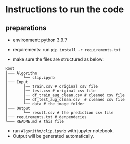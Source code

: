 # Instructions to run the code

## preparations
* environment: python 3.9.7
* requirements: run ```pip install -r requirements.txt ```

* make sure the files are structured as below:
``` 
Root
│─── Algorithm
│       └── clip.ipynb
│─── Input
│       │── train.csv # original csv file
│       │── test.csv # original csv file
│       │── df_train_aug_clean.csv # cleaned csv file
│       │── df_test_aug_clean.csv  # cleaned csv file
│       └── data # the image folder
│─── Output
│       └── result.csv # the prediction csv file
│─── requirements.txt # denpendecies
└─── README.md # this file
```

* run ```Algorithm/clip.ipynb``` with jupyter notebook.
* Output will be generated automatically.